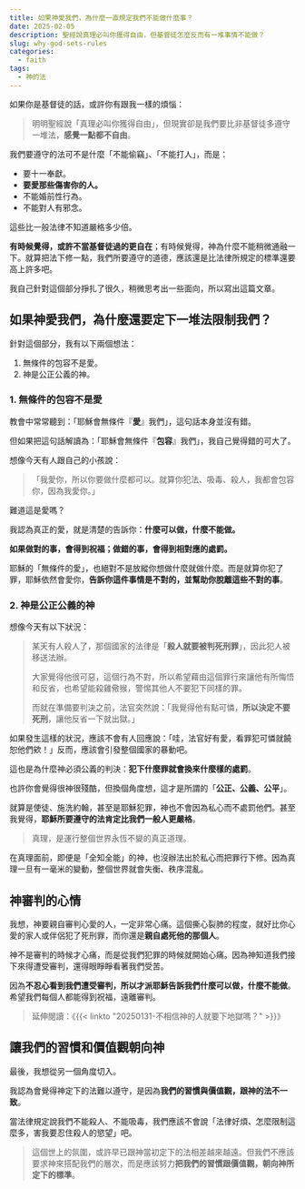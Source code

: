 ```yaml
---
title: 如果神愛我們，為什麼一直規定我們不能做什麼事？
date: 2025-02-05
description: 聖經說真理必叫你獲得自由，但基督徒怎麼反而有一堆事情不能做？
slug: why-god-sets-rules
categories:
  - faith
tags:
  - 神的法
---
```


如果你是基督徒的話，或許你有跟我一樣的煩惱：

> 明明聖經說「真理必叫你獲得自由」，但現實卻是我們要比非基督徒多遵守一堆法，**感覺一點都不自由**。

我們要遵守的法可不是什麼「不能偷竊」、「不能打人」，而是：

- 要十一奉獻。
- **要愛那些傷害你的人。**
- 不能婚前性行為。
- 不能對人有邪念。

這些比一般法律不知道嚴格多少倍。

**有時候覺得，或許不當基督徒過的更自在**；有時候覺得，神為什麼不能稍微通融一下。就算把法下修一點，我們所要遵守的道德，應該還是比法律所規定的標準還要高上許多吧。

我自己針對這個部分掙扎了很久，稍微思考出一些面向，所以寫出這篇文章。

## 如果神愛我們，為什麼還要定下一堆法限制我們？

針對這個部分，我有以下兩個想法：

1. 無條件的包容不是愛。
2. 神是公正公義的神。

### 1. 無條件的包容不是愛

教會中常常聽到：「耶穌會無條件『**愛**』我們」，這句話本身並沒有錯。

但如果把這句話解讀為：「耶穌會無條件『**包容**』我們」，我自己覺得錯的可大了。

想像今天有人跟自己的小孩說：

> 「我愛你，所以你要做什麼都可以。就算你犯法、吸毒、殺人，我都會包容你，因為我愛你。」

難道這是愛嗎？

我認為真正的愛，就是清楚的告訴你：**什麼可以做，什麼不能做。**

**如果做對的事，會得到祝福；做錯的事，會得到相對應的處罰。**

耶穌的「無條件的愛」，也絕對不是放縱你想做什麼就做什麼。而是就算你犯了罪，耶穌依然會愛你，**告訴你這件事情是不對的，並幫助你脫離這些不對的事**。

### 2. 神是公正公義的神

想像今天有以下狀況：

> 某天有人殺人了，那個國家的法律是「**殺人就要被判死刑罪**」，因此犯人被移送法辦。
>
> 大家覺得他很可惡，這個行為不對，所以希望藉由這個罪行來讓他有所悔悟和反省，也希望能殺雞儆猴，警惕其他人不要犯下同樣的罪。
>
> 而就在準備要判決之前，法官突然說：「我覺得他有點可憐，**所以決定不要死刑**，讓他反省一下就出獄。」

如果發生這樣的狀況，應該不會有人回應說：「哇，法官好有愛，看罪犯可憐就饒恕他們欸！」反而，應該會引發整個國家的暴動吧。

這也是為什麼神必須公義的判決：**犯下什麼罪就會換來什麼樣的處罰**。

也許你會覺得很神很殘酷，但換個角度想，這才是所謂的「**公正、公義、公平**」。

就算是使徒、施洗約翰，甚至是耶穌犯罪，神也不會因為私心而不處罰他們。甚至我覺得，**耶穌所要遵守的法肯定比我們一般人更嚴格**。

> 真理，是運行整個世界永恆不變的真正道理。

在真理面前，即便是「全知全能」的神，也沒辦法出於私心而把罪行下修。因為真理一旦有一毫米的變動，整個世界就會失衡、秩序混亂。

## 神審判的心情

我想，神要親自審判心愛的人，一定非常心痛。這個撕心裂肺的程度，就好比你心愛的家人或伴侶犯了死刑罪，而你還是**親自處死他的那個人**。

神不是審判的時候才心痛，而是從我們犯罪的時候就開始心痛。因為神知道我們接下來得遭受審判，還得眼睜睜看著我們受苦。

因為**不忍心看到我們遭受審判，所以才派耶穌告訴我們什麼可以做，什麼不能做**。希望我們每個人都能得到祝福，遠離審判。

> 延伸閱讀：《{{< linkto "20250131-不相信神的人就要下地獄嗎？" >}}》

## 讓我們的習慣和價值觀朝向神

最後，我想從另一個角度切入。

我認為會覺得神定下的法難以遵守，是因為**我們的習慣與價值觀，跟神的法不一致**。

當法律規定說我們不能殺人、不能吸毒，我們應該不會說「法律好煩、怎麼限制這麼多，害我要忍住殺人的慾望」吧。

> 這個世上的氛圍，或許早已跟神當初定下的法相差越來越遠。但我們不應該要求神來搭配我們的層次，而是應該努力**把我們的習慣跟價值觀，朝向神所定下的標準**。
